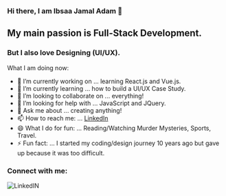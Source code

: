 ### Hi there, I am Ibsaa Jamal Adam 👋

## My main passion is Full-Stack Development.  

### But I also love Designing (UI/UX).

What I am doing now:

- 🔭 I’m currently working on ... learning React.js and Vue.js.
- 🌱 I’m currently learning ... how to build a UI/UX Case Study.
- 👯 I’m looking to collaborate on ... everything!
- 🤔 I’m looking for help with ... JavaScript and JQuery.
- 💬 Ask me about ... creating anything!
- 📫 How to reach me: ... [LinkedIn](https://www.linkedin.com/in/ibsaajadam/)
- 😄 What I do for fun: ... Reading/Watching Murder Mysteries, Sports, Travel.
- ⚡ Fun fact: ... I started my coding/design journey 10 years ago but gave up because it was too difficult.

### Connect with me:

[<img align="left" target="_blank" alt="LinkedIN" src="https://img.icons8.com/cute-clipart/64/000000/linkedin.png" />][linkedin]

<br />
<br />
<br />

<!-- ### Languages and Tools:

<img align="left" alt="HTML" src="https://cdn.iconscout.com/icon/free/png-256/html-59-225995.png/"> -->




<br />

[linkedin]: https://www.linkedin.com/in/ibsaajadam

